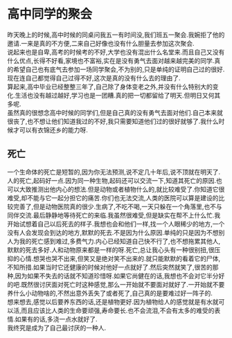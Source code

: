 # 高中同学的聚会

昨天晚上的时候,高中时候的同桌问我五一有时间没,我们班五一聚会.我婉拒了他的邀请.一来是真的不方便,二来自己好像也没有什么胆量去参加这次聚会.  
说起来也是自卑,高考的时候考的不好,大学也没有混出什么名堂来.而且自己又没有什么优点,长得不好看,家境也不富裕,实在是没有勇气去面对越来越完美的同学.真的希望自己也有底气去参加一场同学聚会,不为别的,只是单纯的证明自己过的很好.现在连自己都觉得自己过得不好,这次是真的没有什么去的理由了.  
算起来,高中毕业已经整整三年了,自己除了身体变老之外,并没有什么特别大的变化.生活也没有越过越好,学习也是一团糟.真的把一切都留给了明天.但明日又何其多呢.  
虽然真的很想念高中时候的同学们,但是自己真的没有勇气去面对他们.自己本来就很丧了,也不想让他们知道我过的不好,我只需要知道他们过的很好就够了.我什么时候才可以有衣锦还乡的能力呀.

## 死亡

一个生命体的死亡是短暂的,因为你无法预测,说不定几十年后,说不顶就在明天了.人的死亡,起码好一点.因为同一种生物,起码还可以交流一下,知道其死亡的原因.也可以大致推测出他内心的想法.但是动物或者植物什么的,就比较难受了.你知道它很难受,却不能与它一起分担它的痛苦.你们也无法交流,人类的医院可以算是建设的比较完善了,但是动物医院真的很少.生病了,不吃不喝,一天只躲在一个角落里,也不与同伴交流.最后静静地等待死亡的来临.我虽然很难受,但是缺实在帮不上什么忙.我开始试想着自己以后死去的样子.我想也会和他们一样,找一个人眼稀少的地方,一个没有人会发现会到达的地方,默默的死去.不是因为什么原因.单纯的只是因为不想别人为我的死亡感到难过,多费气力.内心已经知道自己快不行了,也不想拖累其他人,默默的死去多好.人和动物原来都是一样的呀.死亡,总让我心头有一种很别扭,很压抑的心情.想哭也哭不出来,但笑又是绝对笑不出来的.就只能默默的看着它的尸体,不知所措.如果当时它还健康的时候对他好一点就好了.然后突然就笑了,很苦的那种,因为如果不失去的话就不知道珍惜呀.如果它尚健在的话,我想也不会对它半分好的吧.既然很讨厌面对死亡时这种感觉,那么一开始就不要面对就好了.一开始就不要养什么小动物啥的,不然出意外丢失了或者死了,自己真的是要难过好一阵子的.  
想来想去,感觉以后要养东西的话,还是植物更好.因为植物给人的感觉就是有水就可以活,而且应该比人类的生命要顽强,寿命要长.也不会流泪,不会有太多的难受的表情.如果有的话,多浇一点水就好了.  
我终究是成为了自己最讨厌的一种人.
